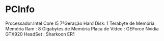 # PCInfo
Processador:Intel Core I5 7ªGeração
Hard Disk: 1 Terabyte de Memória
Memória Ram : 8 Gigabytes de Memória
Placa de Vídeo : GEForce Nvidia GTX920
HeadSet : Sharkoon ER1

